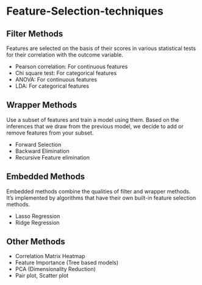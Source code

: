 # Feature-Selection-techniques

## Filter Methods
Features are selected on the basis of their scores in various statistical tests for their correlation with the outcome variable. 
- Pearson correlation: For continuous features
- Chi square test: For categorical features
- ANOVA: For continuous features
- LDA: For categorical features
## Wrapper Methods
Use a subset of features and train a model using them. Based on the inferences that we draw from the previous model, we decide to add or remove features from your subset.
- Forward Selection
- Backward Elimination
- Recursive Feature elimination
## Embedded Methods
Embedded methods combine the qualities of filter and wrapper methods. It’s implemented by algorithms that have their own built-in feature selection methods.
- Lasso Regression
- Ridge Regression

## Other Methods
- Correlation Matrix Heatmap
- Feature Importance (Tree based models)
- PCA (Dimensionality Reduction)
- Pair plot, Scatter plot
